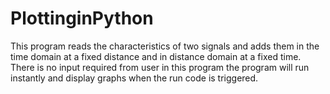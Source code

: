 # PlottinginPython
This program reads the characteristics of two signals and adds them in the time domain at a fixed distance and in distance domain at a fixed time.
There is no input required from user in this program the program will run instantly and display graphs when the run code is triggered. 
